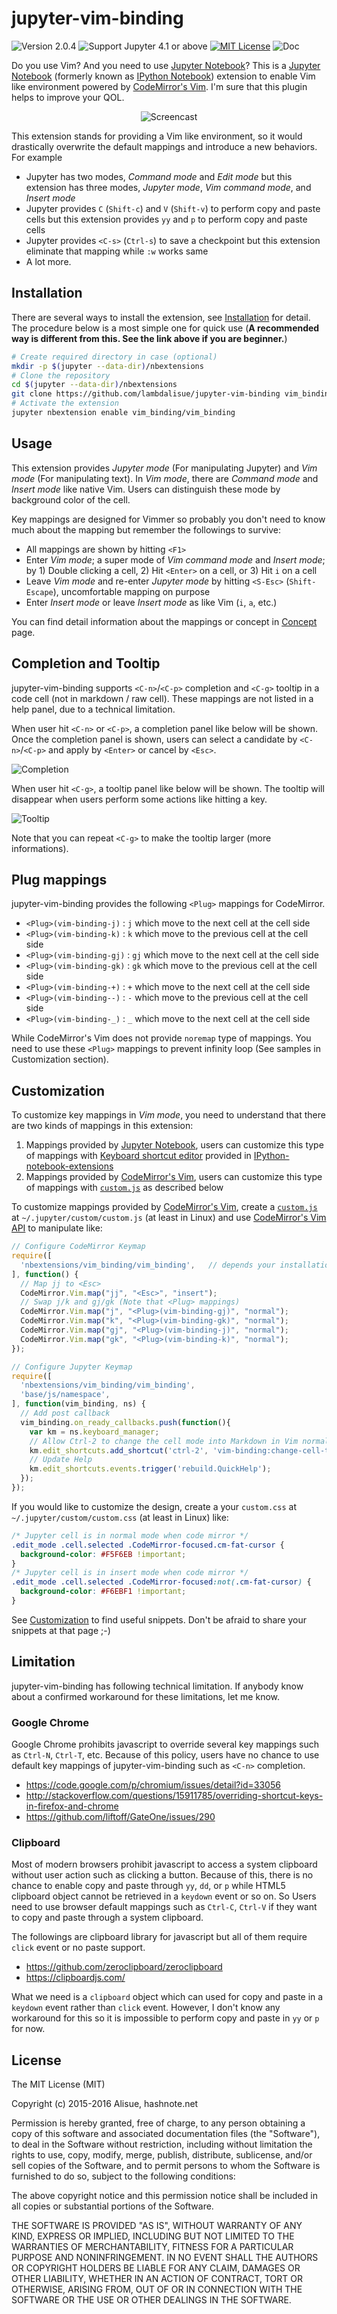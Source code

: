 jupyter-vim-binding
===============================================================================
![Version 2.0.4](https://img.shields.io/badge/version-2.0.4-yellow.svg?style=flat-square) ![Support Jupyter 4.1 or above](https://img.shields.io/badge/support-Jupyter%204.1%20or%20above-yellowgreen.svg?style=flat-square) [![MIT License](https://img.shields.io/badge/license-MIT-blue.svg?style=flat-square)](LICENSE) ![Doc](https://img.shields.io/badge/doc-%3Ah%20Press%20F1%20on%20Jupyter-orange.svg?style=flat-square)

Do you use Vim? And you need to use [Jupyter Notebook]?
This is a [Jupyter Notebook][] (formerly known as [IPython Notebook][]) extension to enable Vim like environment powered by [CodeMirror's Vim][].
I'm sure that this plugin helps to improve your QOL.

[Jupyter Notebook]: https://jupyter.org/
[IPython Notebook]: http://ipython.org/notebook.html
[CodeMirror's Vim]: https://codemirror.net/demo/vim.html
[IPython-notebook-extensions]: https://github.com/ipython-contrib/IPython-notebook-extensions

<div align="center">
  <img src="resource/screencast.gif" alt="Screencast">
</div>

This extension stands for providing a Vim like environment, so it would drastically overwrite the default mappings and introduce a new behaviors.
For example

- Jupyter has two modes, *Command mode* and *Edit mode* but this extension has three modes, *Jupyter mode*, *Vim command mode*, and *Insert mode*
- Jupyter provides `C` (`Shift-c`) and `V` (`Shift-v`) to perform copy and paste cells but this extension provides `yy` and `p` to perform copy and paste cells
- Jupyter provides `<C-s>` (`Ctrl-s`) to save a checkpoint but this extension eliminate that mapping while `:w` works same
- A lot more.


Installation
-------------------------------------------------------------------------------

There are several ways to install the extension, see [Installation](https://github.com/lambdalisue/jupyter-vim-binding/wiki/Installation) for detail.
The procedure below is a most simple one for quick use (**A recommended way is different from this. See the link above if you are beginner.**)

```bash
# Create required directory in case (optional)
mkdir -p $(jupyter --data-dir)/nbextensions
# Clone the repository
cd $(jupyter --data-dir)/nbextensions
git clone https://github.com/lambdalisue/jupyter-vim-binding vim_binding
# Activate the extension
jupyter nbextension enable vim_binding/vim_binding
```


Usage
-------------------------------------------------------------------------------

This extension provides *Jupyter mode* (For manipulating Jupyter) and *Vim mode* (For manipulating text).
In *Vim mode*, there are *Command mode* and *Insert mode* like native Vim.
Users can distinguish these mode by background color of the cell.

Key mappings are designed for Vimmer so probably you don't need to know much about the mapping but remember the followings to survive:

- All mappings are shown by hitting `<F1>`
- Enter *Vim mode*; a super mode of *Vim command mode* and *Insert mode*; by 1) Double clicking a cell, 2) Hit `<Enter>` on a cell, or 3) Hit `i` on a cell
- Leave *Vim mode* and re-enter *Jupyter mode* by hitting `<S-Esc>` (`Shift-Escape`), uncomfortable mapping on purpose
- Enter *Insert mode* or leave *Insert mode* as like Vim (`i`, `a`, etc.)

You can find detail information about the mappings or concept in [Concept](https://github.com/lambdalisue/jupyter-vim-binding/wiki/Concept) page.


Completion and Tooltip
-------------------------------------------------------------------------------

jupyter-vim-binding supports `<C-n>`/`<C-p>` completion and `<C-g>` tooltip in a code cell (not in markdown / raw cell).
These mappings are not listed in a help panel, due to a technical limitation.

When user hit `<C-n>` or `<C-p>`, a completion panel like below will be shown.
Once the completion panel is shown, users can select a candidate by `<C-n>`/`<C-p>` and apply by `<Enter>` or cancel by `<Esc>`.

![Completion](resource/completion.png)

When user hit `<C-g>`, a tooltip panel like below will be shown.
The tooltip will disappear when users perform some actions like hitting a key.

![Tooltip](resource/tooltip.png)

Note that you can repeat `<C-g>` to make the tooltip larger (more informations).


Plug mappings
-------------------------------------------------------------------------------

jupyter-vim-binding provides the following `<Plug>` mappings for CodeMirror.

- `<Plug>(vim-binding-j)` : `j` which move to the next cell at the cell side
- `<Plug>(vim-binding-k)` : `k` which move to the previous cell at the cell side
- `<Plug>(vim-binding-gj)` : `gj` which move to the next cell at the cell side
- `<Plug>(vim-binding-gk)` : `gk` which move to the previous cell at the cell side
- `<Plug>(vim-binding-+)` : `+` which move to the next cell at the cell side
- `<Plug>(vim-binding--)` : `-` which move to the previous cell at the cell side
- `<Plug>(vim-binding-_)` : `_` which move to the next cell at the cell side

While CodeMirror's Vim does not provide `noremap` type of mappings.
You need to use these `<Plug>` mappings to prevent infinity loop (See samples in Customization section).


Customization
-------------------------------------------------------------------------------

To customize key mappings in *Vim mode*, you need to understand that there are two kinds of mappings in this extension:

1. Mappings provided by [Jupyter Notebook][], users can customize this type of mappings with [Keyboard shortcut editor][] provided in [IPython-notebook-extensions][]
2. Mappings provided by [CodeMirror's Vim][], users can customize this type of mappings with [`custom.js`][] as described below

To customize mappings provided by [CodeMirror's Vim][], create a [`custom.js`][] at `~/.jupyter/custom/custom.js` (at least in Linux) and use [CodeMirror's Vim API][] to manipulate like:

```javascript
// Configure CodeMirror Keymap
require([
  'nbextensions/vim_binding/vim_binding',   // depends your installation
], function() {
  // Map jj to <Esc>
  CodeMirror.Vim.map("jj", "<Esc>", "insert");
  // Swap j/k and gj/gk (Note that <Plug> mappings)
  CodeMirror.Vim.map("j", "<Plug>(vim-binding-gj)", "normal");
  CodeMirror.Vim.map("k", "<Plug>(vim-binding-gk)", "normal");
  CodeMirror.Vim.map("gj", "<Plug>(vim-binding-j)", "normal");
  CodeMirror.Vim.map("gk", "<Plug>(vim-binding-k)", "normal");
});

// Configure Jupyter Keymap
require([
  'nbextensions/vim_binding/vim_binding',
  'base/js/namespace',
], function(vim_binding, ns) {
  // Add post callback
  vim_binding.on_ready_callbacks.push(function(){
    var km = ns.keyboard_manager;
    // Allow Ctrl-2 to change the cell mode into Markdown in Vim normal mode
    km.edit_shortcuts.add_shortcut('ctrl-2', 'vim-binding:change-cell-to-markdown', true);
    // Update Help
    km.edit_shortcuts.events.trigger('rebuild.QuickHelp');
  });
});
```

If you would like to customize the design, create a your `custom.css` at `~/.jupyter/custom/custom.css` (at least in Linux) like:

```css
/* Jupyter cell is in normal mode when code mirror */
.edit_mode .cell.selected .CodeMirror-focused.cm-fat-cursor {
  background-color: #F5F6EB !important;
}
/* Jupyter cell is in insert mode when code mirror */
.edit_mode .cell.selected .CodeMirror-focused:not(.cm-fat-cursor) {
  background-color: #F6EBF1 !important;
}
```

See [Customization](https://github.com/lambdalisue/jupyter-vim-binding/wiki/Customization) to find useful snippets. Don't be afraid to share your snippets at that page ;-)

[Keyboard shortcut editor]: https://github.com/ipython-contrib/IPython-notebook-extensions/tree/master/nbextensions/usability/keyboard_shortcut_editor
[`custom.js`]: http://jdfreder-notebook.readthedocs.org/en/docs/examples/Notebook/JavaScript%20Notebook%20Extensions.html
[CodeMirror's Vim API]: https://codemirror.net/doc/manual.html#vimapi


Limitation
-------------------------------------------------------------------------------

jupyter-vim-binding has following technical limitation.
If anybody know about a confirmed workaround for these limitations, let me know.

### Google Chrome

Google Chrome prohibits javascript to override several key mappings such as `Ctrl-N`, `Ctrl-T`, etc.
Because of this policy, users have no chance to use default key mappings of jupyter-vim-binding such as `<C-n>` completion.

- https://code.google.com/p/chromium/issues/detail?id=33056
- http://stackoverflow.com/questions/15911785/overriding-shortcut-keys-in-firefox-and-chrome
- https://github.com/liftoff/GateOne/issues/290

### Clipboard

Most of modern browsers prohibit javascript to access a system clipboard without user action such as clicking a button.
Because of this, there is no chance to enable copy and paste through `yy`, `dd`, or `p` while HTML5 clipboard object cannot be retrieved in a `keydown` event or so on.
So Users need to use browser default mappings such as `Ctrl-C`, `Ctrl-V` if they want to copy and paste through a system clipboard.

The followings are clipboard library for javascript but all of them require `click` event or no paste support.

- https://github.com/zeroclipboard/zeroclipboard
- https://clipboardjs.com/

What we need is a `clipboard` object which can used for copy and paste in a `keydown` event rather than `click` event.
However, I don't know any workaround for this so it is impossible to perform copy and paste in `yy` or `p` for now.


License
-------------------------------------------------------------------------------

The MIT License (MIT)

Copyright (c) 2015-2016 Alisue, hashnote.net

Permission is hereby granted, free of charge, to any person obtaining a copy
of this software and associated documentation files (the "Software"), to deal
in the Software without restriction, including without limitation the rights
to use, copy, modify, merge, publish, distribute, sublicense, and/or sell
copies of the Software, and to permit persons to whom the Software is
furnished to do so, subject to the following conditions:

The above copyright notice and this permission notice shall be included in
all copies or substantial portions of the Software.

THE SOFTWARE IS PROVIDED "AS IS", WITHOUT WARRANTY OF ANY KIND, EXPRESS OR
IMPLIED, INCLUDING BUT NOT LIMITED TO THE WARRANTIES OF MERCHANTABILITY,
FITNESS FOR A PARTICULAR PURPOSE AND NONINFRINGEMENT. IN NO EVENT SHALL THE
AUTHORS OR COPYRIGHT HOLDERS BE LIABLE FOR ANY CLAIM, DAMAGES OR OTHER
LIABILITY, WHETHER IN AN ACTION OF CONTRACT, TORT OR OTHERWISE, ARISING FROM,
OUT OF OR IN CONNECTION WITH THE SOFTWARE OR THE USE OR OTHER DEALINGS IN
THE SOFTWARE.
